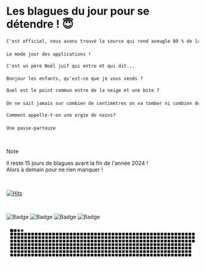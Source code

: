 
<h1>Les blagues du jour pour se détendre ! 😇</h1>

```diff
C'est officiel, nous avons trouvé la source qui rend aveugle 80 % de la population !

Le mode jour des applications !
```

```diff
C'est un père Noël juif qui entre et qui dit...

Bonjour les enfants, qu'est-ce que je vous vends ?
```

```diff
Quel est le point commun entre de la neige et une bite ?

On ne sait jamais sur combien de centimètres on va tomber ni combien de temps ça va tenir.
```

```diff
Comment appelle-t-on une orgie de nains?

Une passe-partouze
```

<br/>

> [!NOTE]
> Il reste 15 jours de blagues avant la fin de l'année 2024 ! <br/>
> Alors à demain pour ne rien manquer !

<br/>


[![Hits](https://hits.seeyoufarm.com/api/count/incr/badge.svg?url=https%3A%2F%2Fgithub.com%2FClems02%2Fhit-counter&count_bg=%23003E80&title_bg=%235C9FE1&icon=powershell.svg&icon_color=%23FFFFFF&title=Visite&edge_flat=false)](https://hits.seeyoufarm.com)


<br/>


![Badge](https://img.shields.io/badge/Last%20updated%20on-white?style=for-the-badge&logo=clockify)   ![Badge](https://img.shields.io/badge/17/12-white?style=for-the-badge) ![Badge](https://img.shields.io/badge/at-white?style=for-the-badge) ![Badge](https://img.shields.io/badge/03:12-white?style=for-the-badge)


<p align="center">
 <img width="1000" src="assets/github-snake.svg" alt="snake"/>
</p>
